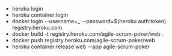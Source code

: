 - heroku login
- heroku container:login
- docker login --username=_ --password=$(heroku auth:token) registry.heroku.com
- docker build -t registry.heroku.com/agile-scrum-poker/web .
- docker push registry.heroku.com/agile-scrum-poker/web
- heroku container:release web --app agile-scrum-poker
